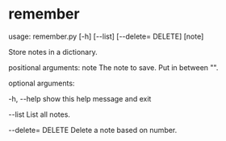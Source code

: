 # remember

usage: remember.py [-h] [--list] [--delete= DELETE] [note]

Store notes in a dictionary.

positional arguments:
  note              The note to save. Put in between "".

optional arguments:

  -h, --help        show this help message and exit
  
  --list            List all notes.
  
  --delete= DELETE  Delete a note based on number.
